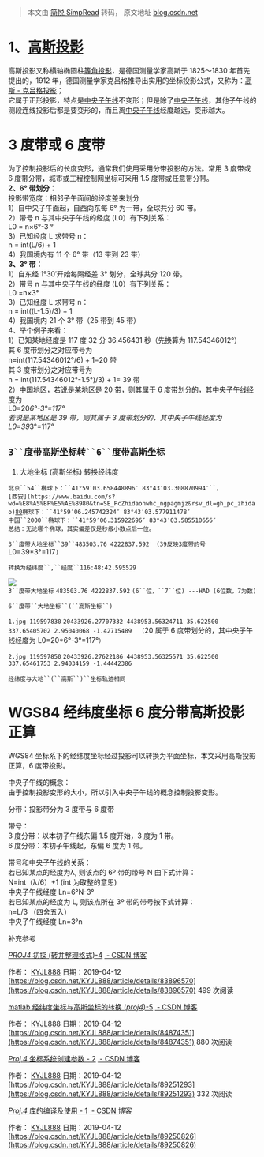 > 本文由 [简悦 SimpRead](http://ksria.com/simpread/) 转码， 原文地址 [blog.csdn.net](https://blog.csdn.net/KYJL888/article/details/100675671)

1、[高斯投影](https://www.baidu.com/s?wd=%E9%AB%98%E6%96%AF%E6%8A%95%E5%BD%B1&tn=SE_PcZhidaonwhc_ngpagmjz&rsv_dl=gh_pc_zhidao)
=========================================================================================================================

高斯投影又称横轴椭圆柱[等角投影](https://www.baidu.com/s?wd=%E7%AD%89%E8%A7%92%E6%8A%95%E5%BD%B1&tn=SE_PcZhidaonwhc_ngpagmjz&rsv_dl=gh_pc_zhidao)，是德国测量学家高斯于 1825～1830 年首先提出的，1912 年，德国测量学家克吕格推导出实用的坐标投影公式，又称为：[高斯 - 克吕格投影](https://www.baidu.com/s?wd=%E9%AB%98%E6%96%AF-%E5%85%8B%E5%90%95%E6%A0%BC%E6%8A%95%E5%BD%B1&tn=SE_PcZhidaonwhc_ngpagmjz&rsv_dl=gh_pc_zhidao)；  
它属于正形投影，特点是[中央子午线](https://www.baidu.com/s?wd=%E4%B8%AD%E5%A4%AE%E5%AD%90%E5%8D%88%E7%BA%BF&tn=SE_PcZhidaonwhc_ngpagmjz&rsv_dl=gh_pc_zhidao)不变形；但是除了[中央子午线](https://www.baidu.com/s?wd=%E4%B8%AD%E5%A4%AE%E5%AD%90%E5%8D%88%E7%BA%BF&tn=SE_PcZhidaonwhc_ngpagmjz&rsv_dl=gh_pc_zhidao)，其他子午线的测段连线投影后都是要变形的，而且离[中央子午线](https://www.baidu.com/s?wd=%E4%B8%AD%E5%A4%AE%E5%AD%90%E5%8D%88%E7%BA%BF&tn=SE_PcZhidaonwhc_ngpagmjz&rsv_dl=gh_pc_zhidao)经度越远，变形越大。

3 度带或 6 度带
==========

为了控制投影后的长度变形，通常我们使用采用分带投影的方法。常用 3 度带或 6 度带分带，城市或工程控制网坐标可采用 1.5 度带或任意带分带。  
**2、6° 带划分：**  
投影带宽度：相邻子午面间的经度差来划分  
1）自中央子午面起，自西向东每 6° 为一带，全球共分 60 带。  
2）带号 n 与其中央子午线的经度 (L0）有下列关系：  
L0 = n×6°-3 °  
3）已知经度 L 求带号 n：  
n = int(L/6) + 1  
4）我国境内有 11 个 6° 带（13 带到 23 带）  
**3、3° 带：**  
1）自东经 1°30′开始每隔经差 3° 划分，全球共分 120 带。  
2）带号 n 与其中央子午线的经度 (L0）有下列关系：  
L0 =n×3°  
3）已知经度 L 求带号 n：  
n = int((L-1.5)/3) + 1  
4）我国境内 21 个 3° 带（25 带到 45 带）  
4、举个例子来看：  
1）已知某地经度是 117 度 32 分 36.456431 秒（先换算为 117.54346012°）  
其 6 度带划分之对应带号为  
n=int(117.54346012°/6) + 1=20 带  
其 3 度带划分之对应带号为  
n = int(117.54346012°-1.5°)/3) + 1= 39 带  
2）中国地区，若说是某地区是 20 带，则其属于 6 度带划分的，其中央子午线经度为  
L0=20*6°-3°=117°  
若说是某地区是 39 带，则其属于 3 度带划分的，其中央子午线经度为  
L0=39*3°=117°

`3``度带高斯坐标转``6``度带高斯坐标`
-----------------------

1. 大地坐标 (高斯坐标) 转换经纬度

`北京``54``椭球下：``41°59′03.658448896″ 83°43′03.308870994″``，`  
`[西安](https://www.baidu.com/s?wd=%E8%A5%BF%E5%AE%8980&tn=SE_PcZhidaonwhc_ngpagmjz&rsv_dl=gh_pc_zhidao)`[`80`](https://www.baidu.com/s?wd=%E8%A5%BF%E5%AE%8980&tn=SE_PcZhidaonwhc_ngpagmjz&rsv_dl=gh_pc_zhidao)`椭球下：``41°59′06.245742324″ 83°43′03.577911478″`  
`中国``2000``椭球下：``41°59′06.315922696″ 83°43′03.585510656″`  
`总结：无论哪个椭球，其实偏差仅是秒级小数点后一位。`

`3``度带大地坐标``39``483503.76 4222837.592  (39反映3度带的号` L0=39*3°=117`)`

`转换为经纬度``,``经度``116:48:42.595529`

![](https://img-blog.csdnimg.cn/20190909210913785.png)  
`3``度带大地坐标` `483503.76 4222837.592` `(6``位，``7``位) ---HAD (6位数，7为数)`

`6``度带``大地坐标``(``高斯坐标``)`

`1.jpg 119597830` `20433926.27707332 4438953.56324711 35.622500 337.65405702 2.95040068 -1.42715489  （`20 属于 6 度带划分的，其中央子午线经度为 L0=20*6°-3°=117°`）`

`2.jpg 119597850` `20433926.27622186 4438953.56325571 35.622500` `337.65461753 2.94034159 -1.44442386`

`经纬度与大地``(``高斯``)``坐标轨迹相同`

WGS84 经纬度坐标 6 度分带高斯投影正算
=======================

WGS84 坐标系下的经纬度坐标经过投影可以转换为平面坐标，本文采用高斯投影正算，6 度带投影。

中央子午线的概念：  
由于控制投影变形的大小，所以引入中央子午线的概念控制投影变形。

分带：投影带分为 3 度带与 6 度带

带号：  
3 度分带：以本初子午线东偏 1.5 度开始，3 度为 1 带。  
6 度分带：本初子午线起，东偏 6 度为 1 带。

带号和中央子午线的关系：  
若已知某点的经度为λ, 则该点的 6º 带的带号 N 由下式计算：  
N=int（λ/6）+1 (int 为取整的意思)  
中央子午线经度 Ln=6°N-3°  
若已知某点的经度为 L, 则该点所在 3º 带的带号按下式计算：  
n=L/3 （四舍五入）  
中央子午线经度 Ln=3°n

补充参考

[_PROJ4_ 初探 (转并整理格式)-4](https://blog.csdn.net/KYJL888/article/details/83896570) [ - CSDN 博客](https://blog.csdn.net/KYJL888/article/details/83896570)

作者： [KYJL888](http://blog.csdn.net/KYJL888) 日期：2019-04-12 [https://blog.csdn.net/KYJL888/article/details/83896570](https://blog.csdn.net/KYJL888/article/details/83896570) 499 次阅读

[matlab 经纬度坐标与高斯坐标的转换 (_proj4_)-5](https://blog.csdn.net/KYJL888/article/details/84874351) [ - CSDN 博客](https://blog.csdn.net/KYJL888/article/details/84874351)

作者： [KYJL888](http://blog.csdn.net/KYJL888) 日期：2019-04-12 [https://blog.csdn.net/KYJL888/article/details/84874351](https://blog.csdn.net/KYJL888/article/details/84874351) 880 次阅读

[_Proj_._4_ 坐标系统创建参数 - 2](https://blog.csdn.net/KYJL888/article/details/89251293) [ - CSDN 博客](https://blog.csdn.net/KYJL888/article/details/89251293)

作者： [KYJL888](http://blog.csdn.net/KYJL888) 日期：2019-04-12 [https://blog.csdn.net/KYJL888/article/details/89251293](https://blog.csdn.net/KYJL888/article/details/89251293) 332 次阅读

[_Proj_._4_ 库的编译及使用 - 1](https://blog.csdn.net/KYJL888/article/details/89250826) [ - CSDN 博客](https://blog.csdn.net/KYJL888/article/details/89250826)

作者： [KYJL888](http://blog.csdn.net/KYJL888) 日期：2019-04-12 [https://blog.csdn.net/KYJL888/article/details/89250826](https://blog.csdn.net/KYJL888/article/details/89250826)